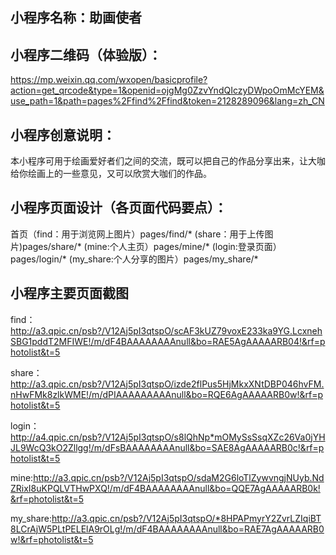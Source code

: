 ## 小程序名称：助画使者

## 小程序二维码（体验版）：
https://mp.weixin.qq.com/wxopen/basicprofile?action=get_qrcode&type=1&openid=ojgMg0ZzvYndQIczyDWpoOmMcYEM&use_path=1&path=pages%2Ffind%2Ffind&token=2128289096&lang=zh_CN

## 小程序创意说明：
本小程序可用于绘画爱好者们之间的交流，既可以把自己的作品分享出来，让大咖给你绘画上的一些意见，又可以欣赏大咖们的作品。

## 小程序页面设计（各页面代码要点）：
首页（find：用于浏览网上图片）pages/find/*
(share：用于上传图片)pages/share/*
(mine:个人主页）pages/mine/*
(login:登录页面）pages/login/*
(my_share:个人分享的图片）pages/my_share/*


## 小程序主要页面截图
find：http://a3.qpic.cn/psb?/V12Aj5pI3qtspO/scAF3kUZ79voxE233ka9YG.LcxnehSBG1pddT2MFIWE!/m/dF4BAAAAAAAAnull&bo=RAE5AgAAAAARB04!&rf=photolist&t=5

share：http://a3.qpic.cn/psb?/V12Aj5pI3qtspO/izde2flPus5HjMkxXNtDBP046hvFM.nHwFMk8zlkWME!/m/dPIAAAAAAAAAnull&bo=RQE6AgAAAAARB0w!&rf=photolist&t=5

login：http://a4.qpic.cn/psb?/V12Aj5pI3qtspO/s8lQhNp*mOMySsSsqXZc26Va0jYHJL9WcQ3kO2Zllgg!/m/dFsBAAAAAAAAnull&bo=SAE8AgAAAAARB0c!&rf=photolist&t=5

mine:http://a3.qpic.cn/psb?/V12Aj5pI3qtspO/sdaM2G6loTlZywvngjNUyb.NdZRixI8uKPQLVTHwPXQ!/m/dF4BAAAAAAAAnull&bo=QQE7AgAAAAARB0k!&rf=photolist&t=5

my_share:http://a3.qpic.cn/psb?/V12Aj5pI3qtspO/*8HPAPmyrY2ZvrLZIqiBT8LCrAjW5PLtPELElA9rOLg!/m/dF4BAAAAAAAAnull&bo=RAE7AgAAAAARB0w!&rf=photolist&t=5
 

